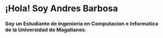 # ¡Hola! Soy Andres Barbosa

### Soy un Estudiante de Ingenieria en Computacion e Informatica de la Universidad de Magallanes.

